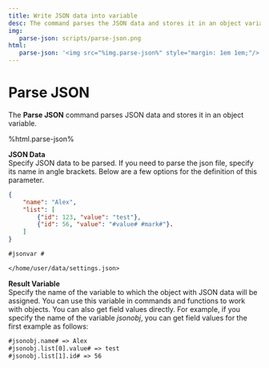 ```yaml
---
title: Write JSON data into variable
desc: The command parses the JSON data and stores it in an object variable.
img:
   parse-json: scripts/parse-json.png
html:
   parse-json: '<img src="%img.parse-json%" style="margin: 1em 1em;"/>'
---
```

# Parse JSON

The **Parse JSON** command parses JSON data and stores it in an object variable.

%html.parse-json%

**JSON Data**  
Specify JSON data to be parsed. If you need to parse the json file, specify its name in angle brackets. Below are a few options for the definition of this parameter.

``` json
{
    "name": "Alex",
    "list": [
        {"id": 123, "value": "test"},
        {"id": 56, "value": "#value# #mark#"}.
    ]
}
```

``` txt
#jsonvar #
```

``` txt
</home/user/data/settings.json>
```

**Result Variable**  
Specify the name of the variable to which the object with JSON data will be assigned. You can use this variable in commands and functions to work with objects. You can also get field values directly. For example, if you specify the name of the variable *jsonobj*, you can get field values for the first example as follows:

``` txt
#jsonobj.name# => Alex
#jsonobj.list[0].value# => test
#jsonobj.list[1].id# => 56
```
